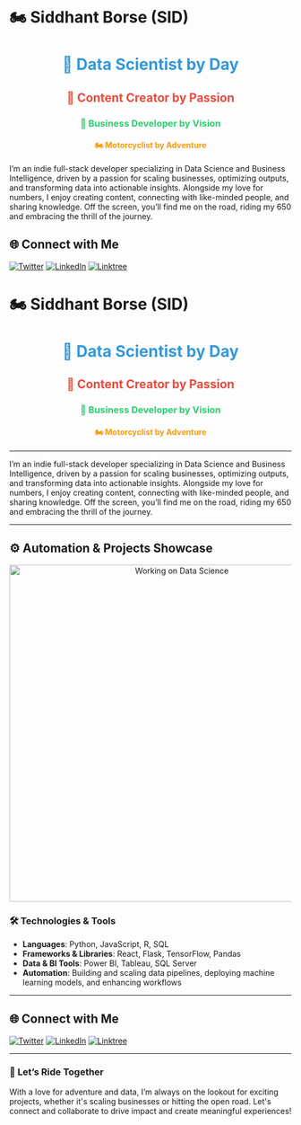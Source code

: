 # 🏍️ Siddhant Borse (SID)
<h1 align="center" style="color:#3498db;">🚀 Data Scientist by Day</h1>
<h2 align="center" style="color:#e74c3c;">🎥 Content Creator by Passion</h2>
<h3 align="center" style="color:#2ecc71;">💼 Business Developer by Vision</h3>
<h4 align="center" style="color:#f39c12;">🏍️ Motorcyclist by Adventure</h4>

I’m an indie full-stack developer specializing in Data Science and Business Intelligence, driven by a passion for scaling businesses, optimizing outputs, and transforming data into actionable insights. Alongside my love for numbers, I enjoy creating content, connecting with like-minded people, and sharing knowledge. Off the screen, you’ll find me on the road, riding my 650 and embracing the thrill of the journey.


## 🌐 Connect with Me

[![Twitter](https://img.shields.io/badge/-Twitter-1DA1F2?style=for-the-badge&logo=twitter&logoColor=white)](https://x.com/siddhant_borse)
[![LinkedIn](https://img.shields.io/badge/-LinkedIn-0A66C2?style=for-the-badge&logo=linkedin&logoColor=white)](https://www.linkedin.com/in/siddhant-borse-9a063785/)
[![Linktree](https://img.shields.io/badge/-Linktree-39E09B?style=for-the-badge&logo=linktree&logoColor=white)](https://linktr.ee/siddhantborse)

# 🏍️ Siddhant Borse (SID)

<h1 align="center" style="color:#3498db;">🚀 Data Scientist by Day</h1>
<h2 align="center" style="color:#e74c3c;">🎥 Content Creator by Passion</h2>
<h3 align="center" style="color:#2ecc71;">💼 Business Developer by Vision</h3>
<h4 align="center" style="color:#f39c12;">🏍️ Motorcyclist by Adventure</h4>

---

I’m an indie full-stack developer specializing in Data Science and Business Intelligence, driven by a passion for scaling businesses, optimizing outputs, and transforming data into actionable insights. Alongside my love for numbers, I enjoy creating content, connecting with like-minded people, and sharing knowledge. Off the screen, you’ll find me on the road, riding my 650 and embracing the thrill of the journey.

---

## ⚙️ Automation & Projects Showcase

<!-- GIF placeholder - Add a GIF that demonstrates your work or an animated icon that reflects your areas of expertise -->
<div align="center">
  <img src="https://user-images.githubusercontent.com/123456789/your-gif.gif" alt="Working on Data Science" width="600px">
</div>

### 🛠️ Technologies & Tools
- **Languages**: Python, JavaScript, R, SQL
- **Frameworks & Libraries**: React, Flask, TensorFlow, Pandas
- **Data & BI Tools**: Power BI, Tableau, SQL Server
- **Automation**: Building and scaling data pipelines, deploying machine learning models, and enhancing workflows

---

## 🌐 Connect with Me

[![Twitter](https://img.shields.io/badge/-Twitter-1DA1F2?style=for-the-badge&logo=twitter&logoColor=white)](https://x.com/siddhant_borse)
[![LinkedIn](https://img.shields.io/badge/-LinkedIn-0A66C2?style=for-the-badge&logo=linkedin&logoColor=white)](https://www.linkedin.com/in/siddhant-borse-9a063785/)
[![Linktree](https://img.shields.io/badge/-Linktree-39E09B?style=for-the-badge&logo=linktree&logoColor=white)](https://linktr.ee/siddhantborse)

---

### 🚴 Let’s Ride Together

With a love for adventure and data, I’m always on the lookout for exciting projects, whether it's scaling businesses or hitting the open road. Let's connect and collaborate to drive impact and create meaningful experiences!

